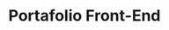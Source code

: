 ---
title: Portafolio Front-End
tools: ["javascript","html","css"]
link: jeremyispapo.github.io
image:
    url: https://jeremyispapo.github.io/assets/img/portafolio.png
    alt: Portafolio de un Front-end Developer
---